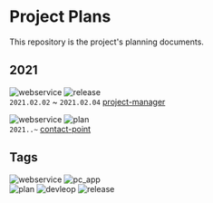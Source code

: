 # Project Plans

This repository is the project's planning documents.

## 2021

![webservice](https://img.shields.io/badge/service-web-yellow) ![release](https://img.shields.io/badge/-release-brightgreen)  
`2021.02.02` ~ `2021.02.04` [project-manager](./webservice/project-manager/)

![webservice](https://img.shields.io/badge/service-web-yellow) ![plan](https://img.shields.io/badge/-plan-blue)  
`2021..~` [contact-point](./webservice/contact-point/)

## Tags

![webservice](https://img.shields.io/badge/service-web-yellow) ![pc_app](https://img.shields.io/badge/application-window-9cf)  
![plan](https://img.shields.io/badge/-plan-blue) ![devleop](https://img.shields.io/badge/-develop-green) ![release](https://img.shields.io/badge/-release-brightgreen)
